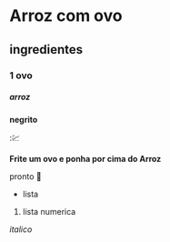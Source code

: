 # Arroz com ovo

## ingredientes

### 1 ovo

##### arroz

**negrito**

::chart:





**Frite um ovo e ponha por cima do Arroz**



pronto :cactus:

- lista

  

1. lista numerica

   

_italico_



